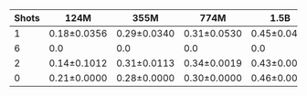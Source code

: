 |   Shots | 124M        | 355M        | 774M        | 1.5B        | 1.3B        | 2.7B        | 6B          |
|---------|-------------|-------------|-------------|-------------|-------------|-------------|-------------|
|       1 | 0.18±0.0356 | 0.29±0.0340 | 0.31±0.0530 | 0.45±0.0479 | 0.39±0.0536 | 0.60±0.0978 | 0.70±0.1020 |
|       6 | 0.0         | 0.0         | 0.0         | 0.0         | 0.38±0.0531 | 0.63±0.0761 | 0.74±0.1288 |
|       2 | 0.14±0.1012 | 0.31±0.0113 | 0.34±0.0019 | 0.43±0.0004 | 0.0         | 0.0         | 0.0         |
|       0 | 0.21±0.0000 | 0.28±0.0000 | 0.30±0.0000 | 0.46±0.0000 | 0.38±0.0000 | 0.61±0.0000 | 0.72±0.0000 |